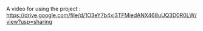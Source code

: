 A video for using the project :
https://drive.google.com/file/d/1O3eY7b4xj3TFMiedANX468uUQ3D0R0LW/view?usp=sharing
